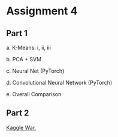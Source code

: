 
# Assignment 4

## Part 1

a. K-Means: i, ii, iii

b. PCA + SVM

c. Neural Net (PyTorch)

d. Convolutional Neural Network (PyTorch)

e. Overall Comparison


## Part 2

[Kaggle War.](https://www.kaggle.com/c/col-774-spring-2018)
